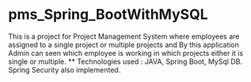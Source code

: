 # pms_Spring_BootWithMySQL
This is a project for Project Management System where employees are assigned to a single project or multiple projects and By this application Admin can seen which employee is working in which projects either it is single or multiple. ** Technologies used : JAVA, Spring Boot, MySql DB. Spring Security also implemented.
